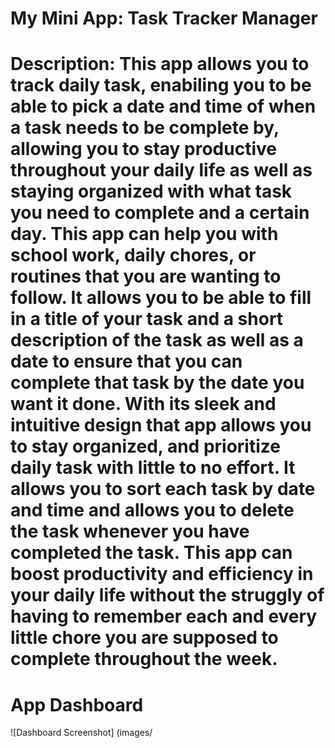 # My Mini App: Task Tracker Manager 

# Description: This app allows you to track daily task, enabiling you to be able to pick a date and time of when a task needs to be complete by, allowing you to stay productive throughout your daily life as well as staying organized with what task you need to complete and a certain day. This app can help you with school work, daily chores, or routines that you are wanting to follow. It allows you to be able to fill in a title of your task and a short description of the task as well as a date to ensure that you can complete that task by the date you want it done. With its sleek and intuitive design that app allows you to stay organized, and prioritize daily task with little to no effort. It allows you to sort each task by date and time and allows you to delete the task whenever you have completed the task. This app can boost productivity and efficiency in your daily life without the struggly of having to remember each and every little chore you are supposed to complete throughout the week.

# App Dashboard

![Dashboard Screenshot] (images/
